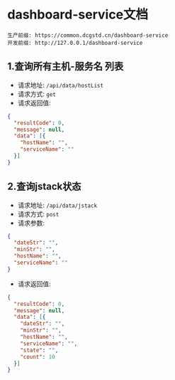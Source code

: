 # dashboard-service文档
```
生产前缀: https://common.dcgstd.cn/dashboard-service
开发前缀: http://127.0.0.1/dashboard-service
```

## 1.查询所有主机-服务名 列表
- 请求地址: `/api/data/hostList`
- 请求方式: `get`
- 请求返回值:
```json
{
  "resultCode": 0,
  "message": null,
  "data": [{
    "hostName": "",
    "serviceName": ""
  }]
}
```

## 2.查询jstack状态
- 请求地址: `/api/data/jstack`
- 请求方式: `post`
- 请求参数: 
```json
{
  "dateStr": "",
  "minStr": "",
  "hostName": "",
  "serviceName": ""
}
```
- 请求返回值:
```json
{
  "resultCode": 0,
  "message": null,
  "data": [{
    "dateStr": "",
    "minStr": "",
    "hostName": "",
    "serviceName": "",
    "state": "",
    "count": 10
  }]
}
```